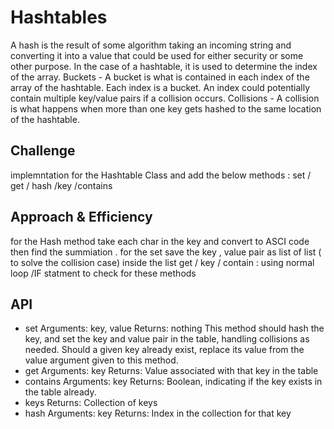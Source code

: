 # Hashtables
A hash is the result of some algorithm taking an incoming string and converting it into a value that could be used for either security or some other purpose. In the case of a hashtable, it is used to determine the index of the array. Buckets - A bucket is what is contained in each index of the array of the hashtable. Each index is a bucket. An index could potentially contain multiple key/value pairs if a collision occurs. Collisions - A collision is what happens when more than one key gets hashed to the same location of the hashtable.


## Challenge
implemntation for the Hashtable Class and add the below methods : 
set / get / hash /key /contains 

## Approach & Efficiency
for the Hash method take each char in the key and convert to ASCI code then find the summiation .
for the set save the key , value pair as list of list ( to solve the collision case) inside the list 
get / key / contain : using normal loop /IF statment to check for these methods 

## API
- set
Arguments: key, value
Returns: nothing
This method should hash the key, and set the key and value pair in the table, handling collisions as needed.
Should a given key already exist, replace its value from the value argument given to this method.
- get
Arguments: key
Returns: Value associated with that key in the table
- contains
Arguments: key
Returns: Boolean, indicating if the key exists in the table already.
- keys
Returns: Collection of keys
- hash
Arguments: key
Returns: Index in the collection for that key